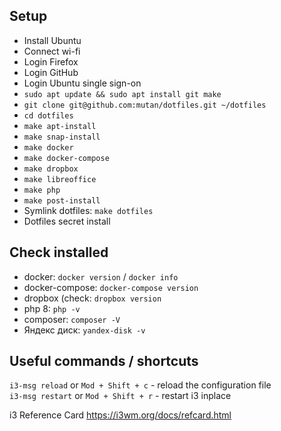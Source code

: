 ## Setup

* Install Ubuntu
* Connect wi-fi
* Login Firefox
* Login GitHub
* Login Ubuntu single sign-on
* `sudo apt update && sudo apt install git make`
* `git clone git@github.com:mutan/dotfiles.git ~/dotfiles`
* `cd dotfiles`
* `make apt-install`
* `make snap-install`
* `make docker`
* `make docker-compose`
* `make dropbox`
* `make libreoffice`
* `make php`
* `make post-install`
* Symlink dotfiles: `make dotfiles`
* Dotfiles secret install

## Check installed
* docker: `docker version` / `docker info`
* docker-compose: `docker-compose version`
* dropbox (check: `dropbox version`
* php 8: `php -v`
* composer: `composer -V`
* Яндекс диск: `yandex-disk -v`

## Useful commands / shortcuts
`i3-msg reload` or `Mod + Shift + c` - reload the configuration file  
`i3-msg restart` or `Mod + Shift + r` - restart i3 inplace

i3 Reference Card
https://i3wm.org/docs/refcard.html